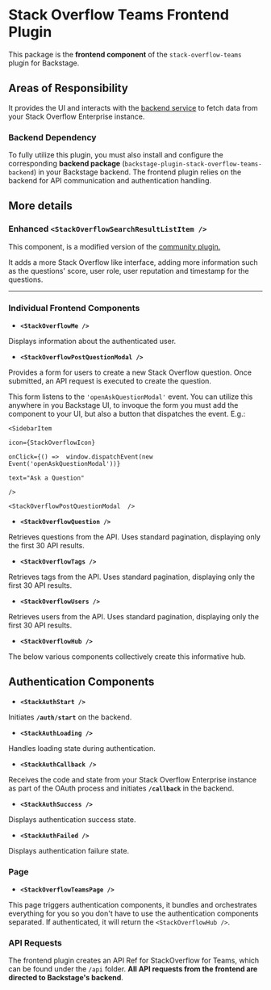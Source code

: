 
# Stack Overflow Teams Frontend Plugin

This package is the **frontend component** of the `stack-overflow-teams` plugin for Backstage.

## Areas of Responsibility

 It provides the UI and interacts with the [backend service](https://github.com/EstoesMoises/backstage-stackoverflow/tree/main/plugins/stack-overflow-teams-backend) to fetch data from your Stack Overflow Enterprise instance.

### Backend Dependency

To fully utilize this plugin, you must also install and configure the corresponding **backend package** (`backstage-plugin-stack-overflow-teams-backend`) in your Backstage backend. The frontend plugin relies on the backend for API communication and authentication handling.

## More details


### Enhanced `<StackOverflowSearchResultListItem />`

This component, is a modified version of the [community plugin.](https://github.com/backstage/community-plugins/tree/main/workspaces/stack-overflow/plugins/stack-overflow/src/search/StackOverflowSearchResultListItem) 

It adds a more Stack Overflow like interface, adding more information such as the questions' score, user role, user reputation and timestamp for the questions.


---

### Individual Frontend Components

  

-  **`<StackOverflowMe />`**

Displays information about the authenticated user.

  

-  **`<StackOverflowPostQuestionModal />`**

Provides a form for users to create a new Stack Overflow question. Once submitted, an API request is executed to create the question.

This form listens to the `'openAskQuestionModal'` event. You can utilize this anywhere in you Backstage UI, to invoque the form you must add the component to your UI, but also a button that dispatches the event. E.g.:

    <SidebarItem
    
    icon={StackOverflowIcon}
    
    onClick={() =>  window.dispatchEvent(new  Event('openAskQuestionModal'))}
    
    text="Ask a Question"
    
    />
    
    <StackOverflowPostQuestionModal  />

  

-  **`<StackOverflowQuestion />`**

Retrieves questions from the API. Uses standard pagination, displaying only the first 30 API results.

  

-  **`<StackOverflowTags />`**

Retrieves tags from the API. Uses standard pagination, displaying only the first 30 API results.

  

-  **`<StackOverflowUsers />`**

Retrieves users from the API. Uses standard pagination, displaying only the first 30 API results.

-  **`<StackOverflowHub />`**

The below various components collectively create this informative hub.

  

## Authentication Components

  

-  **`<StackAuthStart />`**

Initiates **`/auth/start`** on the backend.

  

-  **`<StackAuthLoading />`**

Handles loading state during authentication.

  

-  **`<StackAuthCallback />`**

Receives the code and state from your Stack Overflow Enterprise instance as part of the OAuth process and initiates **`/callback`** in the backend.

  

-  **`<StackAuthSuccess />`**

Displays authentication success state.

  

-  **`<StackAuthFailed />`**

Displays authentication failure state.

  

### Page

  

-  **`<StackOverflowTeamsPage />`**

  

This page triggers authentication components, it bundles and orchestrates everything for you so you don't have to use the authentication components separated. If authenticated, it will return the `<StackOverflowHub />`.

  

### API Requests

  

The frontend plugin creates an API Ref for StackOverflow for Teams, which can be found under the `/api` folder. **All API requests from the frontend are directed to Backstage's backend**.

  
  

